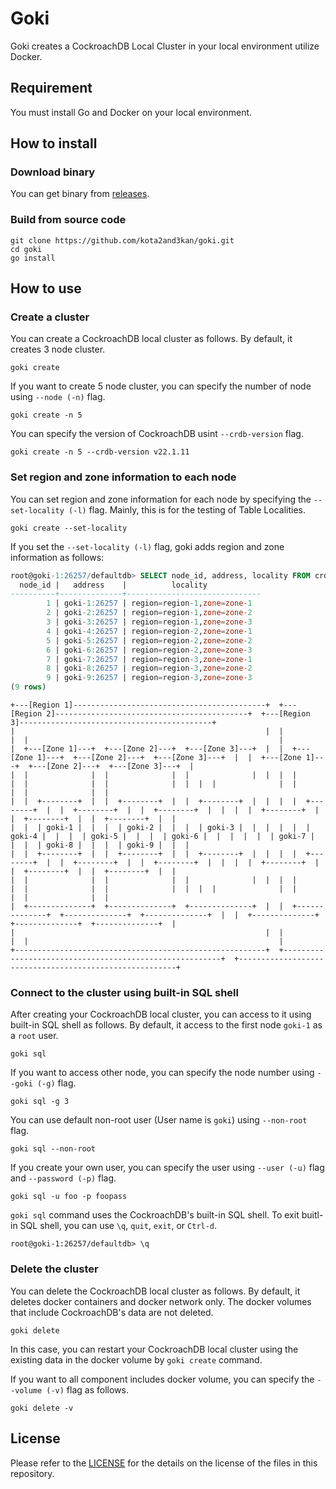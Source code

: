 # Goki

Goki creates a CockroachDB Local Cluster in your local environment utilize Docker.

## Requirement

You must install Go and Docker on your local environment.

## How to install

### Download binary

You can get binary from [releases](https://github.com/kota2and3kan/goki/releases).

### Build from source code

```shell
git clone https://github.com/kota2and3kan/goki.git
cd goki
go install
```

## How to use

### Create a cluster

You can create a CockroachDB local cluster as follows. By default, it creates 3 node cluster.

```shell
goki create
```

If you want to create 5 node cluster, you can specify the number of node using `--node (-n)` flag.

```shell
goki create -n 5
```

You can specify the version of CockroachDB usint `--crdb-version` flag.

```shell
goki create -n 5 --crdb-version v22.1.11
```

### Set region and zone information to each node

You can set region and zone information for each node by specifying the `--set-locality (-l)` flag. Mainly, this is for the testing of Table Localities.

```shell
goki create --set-locality
```

If you set the `--set-locality (-l)` flag, goki adds region and zone information as follows:

```sql
root@goki-1:26257/defaultdb> SELECT node_id, address, locality FROM crdb_internal.gossip_nodes;
  node_id |   address    |          locality
----------+--------------+------------------------------
        1 | goki-1:26257 | region=region-1,zone=zone-1
        2 | goki-2:26257 | region=region-1,zone=zone-2
        3 | goki-3:26257 | region=region-1,zone=zone-3
        4 | goki-4:26257 | region=region-2,zone=zone-1
        5 | goki-5:26257 | region=region-2,zone=zone-2
        6 | goki-6:26257 | region=region-2,zone=zone-3
        7 | goki-7:26257 | region=region-3,zone=zone-1
        8 | goki-8:26257 | region=region-3,zone=zone-2
        9 | goki-9:26257 | region=region-3,zone=zone-3
(9 rows)
```

```console
+---[Region 1]-------------------------------------------+  +---[Region 2]-------------------------------------------+  +---[Region 3]-------------------------------------------+
|                                                        |  |                                                        |  |                                                        |
|  +---[Zone 1]---+  +---[Zone 2]---+  +---[Zone 3]---+  |  |  +---[Zone 1]---+  +---[Zone 2]---+  +---[Zone 3]---+  |  |  +---[Zone 1]---+  +---[Zone 2]---+  +---[Zone 3]---+  |
|  |              |  |              |  |              |  |  |  |              |  |              |  |              |  |  |  |              |  |              |  |              |  |
|  |  +--------+  |  |  +--------+  |  |  +--------+  |  |  |  |  +--------+  |  |  +--------+  |  |  +--------+  |  |  |  |  +--------+  |  |  +--------+  |  |  +--------+  |  |
|  |  | goki-1 |  |  |  | goki-2 |  |  |  | goki-3 |  |  |  |  |  | goki-4 |  |  |  | goki-5 |  |  |  | goki-6 |  |  |  |  |  | goki-7 |  |  |  | goki-8 |  |  |  | goki-9 |  |  |
|  |  +--------+  |  |  +--------+  |  |  +--------+  |  |  |  |  +--------+  |  |  +--------+  |  |  +--------+  |  |  |  |  +--------+  |  |  +--------+  |  |  +--------+  |  |
|  |              |  |              |  |              |  |  |  |              |  |              |  |              |  |  |  |              |  |              |  |              |  |
|  +--------------+  +--------------+  +--------------+  |  |  +--------------+  +--------------+  +--------------+  |  |  +--------------+  +--------------+  +--------------+  |
|                                                        |  |                                                        |  |                                                        |
+--------------------------------------------------------+  +--------------------------------------------------------+  +--------------------------------------------------------+
```

### Connect to the cluster using built-in SQL shell

After creating your CockroachDB local cluster, you can access to it using built-in SQL shell as follows. By default, it access to the first node `goki-1` as a `root` user.

```shell
goki sql
```

If you want to access other node, you can specify the node number using `--goki (-g)` flag.

```shell
goki sql -g 3
```

You can use default non-root user (User name is `goki`) using `--non-root` flag.

```shell
goki sql --non-root
```

If you create your own user, you can specify the user using `--user (-u)` flag and `--password (-p)` flag.

```shell
goki sql -u foo -p foopass
```

`goki sql` command uses the CockroachDB's built-in SQL shell. To exit buitl-in SQL shell, you can use `\q`, `quit`, `exit`, or `Ctrl-d`.

```shell
root@goki-1:26257/defaultdb> \q
```

### Delete the cluster

You can delete the CockroachDB local cluster as follows. By default, it deletes docker containers and docker network only. The docker volumes that include CockroachDB's data are not deleted.

```shell
goki delete
```

In this case, you can restart your CockroachDB local cluster using the existing data in the docker volume by `goki create` command.

If you want to all component includes docker volume, you can specify the `--volume (-v)` flag as follows.

```shell
goki delete -v
```

## License

Please refer to the [LICENSE](https://github.com/kota2and3kan/goki/blob/main/LICENSE) for the details on the license of the files in this repository.
